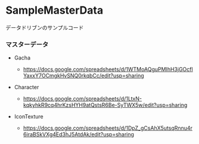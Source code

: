 # SampleMasterData
データドリブンのサンプルコード


### マスターデータ
* Gacha
  * https://docs.google.com/spreadsheets/d/1WTMoAQguPMIhH3jGOcflYaxxY7OCmgkHvSNQ0rkqbCc/edit?usp=sharing
 
* Character
  * https://docs.google.com/spreadsheets/d/1LtxN-kqkyhkR9cq4hrKzsHYH9atQstsR6Be-SyTWX5w/edit?usp=sharing

* IconTexture
  * https://docs.google.com/spreadsheets/d/1DpZ_gCsAhX5utsqRnnu4r6iraBSkVXg4Ed3hJ5AtdAk/edit?usp=sharing
